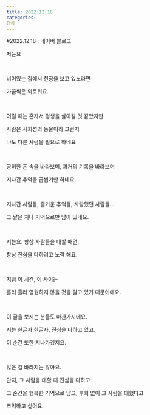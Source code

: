 ```yaml
---
title: 2022.12.18
categories:
갬성
---
```

#2022.12.18 : 네이버 블로그
<div class="wrap_rabbit pcol2 _param(1) _postViewArea222958926291" id="post-view222958926291">
<!-- Rabbit HTML --><div class="se-viewer se-theme-default" lang="ko-KR">
<!-- SE_DOC_HEADER_END -->
<div class="se-main-container">
<div class="se-component se-text se-l-default" id="SE-3dfad9f6-2873-40a9-8eed-b9866c7e406b">
<div class="se-component-content">
<div class="se-section se-section-text se-l-default">
<div class="se-module se-module-text">
<!-- SE-TEXT { --><p class="se-text-paragraph se-text-paragraph-align-" id="SE-887b8856-de3b-4bae-bbc5-521cfc461d36" style=""><span class="se-fs- se-ff-" id="SE-783bb34a-79c8-4208-8e56-0e94fcf571b7" style="">저는요</span></p><!-- } SE-TEXT --><!-- SE-TEXT { --><p class="se-text-paragraph se-text-paragraph-align-" id="SE-0595b2c5-d69a-49e8-8430-81d7bb85897e" style=""><span class="se-fs- se-ff-" id="SE-80749d35-b606-478d-9e90-a35f37b66b2c" style="">​</span></p><!-- } SE-TEXT --><!-- SE-TEXT { --><p class="se-text-paragraph se-text-paragraph-align-" id="SE-1f8c78b9-b9cd-4af2-a012-5708d113802b" style=""><span class="se-fs- se-ff-" id="SE-23e4906a-7d59-4a1e-bbbd-cd42b6e8a0be" style="">비어있는 집에서 천장을 보고 있노라면</span></p><!-- } SE-TEXT --><!-- SE-TEXT { --><p class="se-text-paragraph se-text-paragraph-align-" id="SE-01dc9960-618c-41f3-ba6d-424352e23f7d" style=""><span class="se-fs- se-ff-" id="SE-d06cf9ba-d4ec-417a-9ce7-505e35aaf7ee" style="">가끔씩은 외로워요.</span></p><!-- } SE-TEXT --><!-- SE-TEXT { --><p class="se-text-paragraph se-text-paragraph-align-" id="SE-ba2a9304-c3ba-4634-92a3-64f6064f7fdf" style=""><span class="se-fs- se-ff-" id="SE-21d745db-1b97-4bf7-aaba-41ea58dc27e2" style="">​</span></p><!-- } SE-TEXT --><!-- SE-TEXT { --><p class="se-text-paragraph se-text-paragraph-align-" id="SE-65bf97bd-1033-4264-87ad-951be6bcec52" style=""><span class="se-fs- se-ff-" id="SE-cb454a44-34db-4322-a22f-2d0e01ee6947" style="">어릴 때는 혼자서 평생을 살아갈 것 같았지만</span></p><!-- } SE-TEXT --><!-- SE-TEXT { --><p class="se-text-paragraph se-text-paragraph-align-" id="SE-db8231be-37f8-4dfa-a507-0eb64224d93b" style=""><span class="se-fs- se-ff-" id="SE-562494c4-5f90-4089-94ba-545d52869a06" style="">사람은 사회성의 동물이라 그런지</span></p><!-- } SE-TEXT --><!-- SE-TEXT { --><p class="se-text-paragraph se-text-paragraph-align-" id="SE-55d0b7ba-4b00-4cfd-8f8d-dfac191038e7" style=""><span class="se-fs- se-ff-" id="SE-9e55409b-8aed-482b-92e6-1caeec9abc2f" style="">나도 다른 사람을 필요로 하네요</span></p><!-- } SE-TEXT --><!-- SE-TEXT { --><p class="se-text-paragraph se-text-paragraph-align-" id="SE-68512884-7027-47f3-b6cb-7c6e14c37b70" style=""><span class="se-fs- se-ff-" id="SE-222d9d34-8998-494e-90dc-8af7d615ce47" style="">​</span></p><!-- } SE-TEXT --><!-- SE-TEXT { --><p class="se-text-paragraph se-text-paragraph-align-" id="SE-ca4d8ff2-a88e-4d58-a891-9bcc30eb64b3" style=""><span class="se-fs- se-ff-" id="SE-a02ba2dd-1c8d-4df9-b025-2c8acb163edc" style="">공허한 폰 속을 바라보며, 과거의 기록을 바라보며</span></p><!-- } SE-TEXT --><!-- SE-TEXT { --><p class="se-text-paragraph se-text-paragraph-align-" id="SE-3132cca6-96bb-4dd1-b42d-3ce0dca0f953" style=""><span class="se-fs- se-ff-" id="SE-597b247e-829b-4be3-acbd-7cd719a84dac" style="">지나간 추억을 곱씹기만 하네요.</span></p><!-- } SE-TEXT --><!-- SE-TEXT { --><p class="se-text-paragraph se-text-paragraph-align-" id="SE-07fedaa6-0cf4-473f-be15-ef80f42e9416" style=""><span class="se-fs- se-ff-" id="SE-55bdd907-b1aa-4d38-9788-92e8d151b290" style="">​</span></p><!-- } SE-TEXT --><!-- SE-TEXT { --><p class="se-text-paragraph se-text-paragraph-align-" id="SE-cadb40e7-aab1-4a67-82f5-4793b3a05a04" style=""><span class="se-fs- se-ff-" id="SE-70a0ae65-59af-4aaf-b088-aee7507b27b5" style="">지나간 사람들, 즐거운 추억들, 사랑했던 사람들...</span></p><!-- } SE-TEXT --><!-- SE-TEXT { --><p class="se-text-paragraph se-text-paragraph-align-" id="SE-1fad46ce-11ff-49a2-add5-1a69092cb77b" style=""><span class="se-fs- se-ff-" id="SE-d0a5f527-9d46-48f9-bef0-8ff1732fc2dd" style="">그 날은 지나 기억으로만 남아 있네요.</span></p><!-- } SE-TEXT --><!-- SE-TEXT { --><p class="se-text-paragraph se-text-paragraph-align-" id="SE-a80c84f5-6ee9-4827-a315-27ab6e7a0593" style=""><span class="se-fs- se-ff-" id="SE-bdc8ed53-c209-43d3-9cae-d80bc7761b8d" style="">​</span></p><!-- } SE-TEXT --><!-- SE-TEXT { --><p class="se-text-paragraph se-text-paragraph-align-" id="SE-dc36e1cc-3e5a-448d-aae1-9b39cf5dd970" style=""><span class="se-fs- se-ff-" id="SE-92f524db-40ea-42b0-a812-c66160ac7d13" style="">저는요. 항상 사람들을 대할 때면, </span></p><!-- } SE-TEXT --><!-- SE-TEXT { --><p class="se-text-paragraph se-text-paragraph-align-" id="SE-22fa9e0c-94b9-4da7-b760-4df9152a9d88" style=""><span class="se-fs- se-ff-" id="SE-a0d0f25d-b3d4-4529-ba95-b7a3e4fd5dc9" style="">항상 진심을 다하려고 노력 해요.</span></p><!-- } SE-TEXT --><!-- SE-TEXT { --><p class="se-text-paragraph se-text-paragraph-align-" id="SE-b862febe-6877-496f-bd03-128397d52f4f" style=""><span class="se-fs- se-ff-" id="SE-4d5fd1a9-4166-4f5c-8cbb-d771af48e117" style="">​</span></p><!-- } SE-TEXT --><!-- SE-TEXT { --><p class="se-text-paragraph se-text-paragraph-align-" id="SE-e93780fb-7c1b-4eb4-90c2-b2a7144761dc" style=""><span class="se-fs- se-ff-" id="SE-b6921702-0624-45a8-a78b-0e09adf01ae0" style="">지금 이 시간, 이 사이는</span></p><!-- } SE-TEXT --><!-- SE-TEXT { --><p class="se-text-paragraph se-text-paragraph-align-" id="SE-7cb5d6f0-7a97-499e-bb89-12f2bc8d1201" style=""><span class="se-fs- se-ff-" id="SE-1ec886d4-4fa1-4ff9-ae0c-21da22266713" style="">흘러 흘러 영원하지 않을 것을 알고 있기 때문이에요.</span></p><!-- } SE-TEXT --><!-- SE-TEXT { --><p class="se-text-paragraph se-text-paragraph-align-" id="SE-c2523423-f763-4afa-9e1b-f201fb704252" style=""><span class="se-fs- se-ff-" id="SE-f4bcf2b1-3aff-42aa-9b08-13e1017c0a94" style="">​</span></p><!-- } SE-TEXT --><!-- SE-TEXT { --><p class="se-text-paragraph se-text-paragraph-align-" id="SE-fd5ab450-b48c-4808-8652-e680963bf0f1" style=""><span class="se-fs- se-ff-" id="SE-4e27d47b-0a33-43a1-99b4-db97eb8741c3" style="">이 글을 보시는 분들도 마찬가지에요.</span></p><!-- } SE-TEXT --><!-- SE-TEXT { --><p class="se-text-paragraph se-text-paragraph-align-" id="SE-23c7cca4-f908-4997-aaed-49c1edcf40cb" style=""><span class="se-fs- se-ff-" id="SE-1b915392-85b0-463d-a92e-6f62675c909d" style="">저는 한글자 한글자, 진심을 다하고 있고.</span></p><!-- } SE-TEXT --><!-- SE-TEXT { --><p class="se-text-paragraph se-text-paragraph-align-" id="SE-283c8894-f27c-4718-a353-c3a1b3fcbc25" style=""><span class="se-fs- se-ff-" id="SE-6d70e1f5-1372-4f33-b719-e46b1fb8ddb2" style="">이 순간 또한 지나가겠지요.</span></p><!-- } SE-TEXT --><!-- SE-TEXT { --><p class="se-text-paragraph se-text-paragraph-align-" id="SE-8deb3466-6026-42d4-a082-d8a463a2614d" style=""><span class="se-fs- se-ff-" id="SE-d27cc542-0316-4dd7-b3f6-6004ec788f22" style="">​</span></p><!-- } SE-TEXT --><!-- SE-TEXT { --><p class="se-text-paragraph se-text-paragraph-align-" id="SE-6d3c0bca-e5a9-4a5b-8d77-9a4ef164352d" style=""><span class="se-fs- se-ff-" id="SE-73ecbb8b-c580-4f09-99a0-ca4f96908a86" style="">많은 걸 바라지는 않아요.</span></p><!-- } SE-TEXT --><!-- SE-TEXT { --><p class="se-text-paragraph se-text-paragraph-align-" id="SE-c887b818-988a-4d7b-94af-8891b111f03a" style=""><span class="se-fs- se-ff-" id="SE-03af08d2-4625-486e-b907-4fe6b53f18c0" style="">단지, 그 사람을 대할 때 진심을 다하고</span></p><!-- } SE-TEXT --><!-- SE-TEXT { --><p class="se-text-paragraph se-text-paragraph-align-" id="SE-d2ac0689-da2f-4df2-8679-ae574f91e0a8" style=""><span class="se-fs- se-ff-" id="SE-4c0cf55a-3430-4d2b-9139-11d6bbf21684" style="">그 순간을 행복한 기억으로 남고, 후회 없이 그 사람을 대했다고 </span></p><!-- } SE-TEXT --><!-- SE-TEXT { --><p class="se-text-paragraph se-text-paragraph-align-" id="SE-2f716d32-f66a-4e12-a054-56bb047b7078" style=""><span class="se-fs- se-ff-" id="SE-d88f0bfb-c9d9-4508-953d-44191bfae85a" style="">추억하고 싶어요.</span></p><!-- } SE-TEXT -->
</div>
</div>
</div>
</div> </div>
</div>
</div>